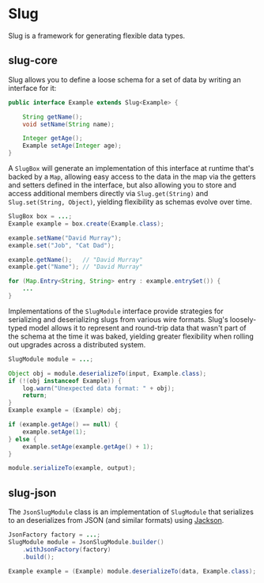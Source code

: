 # Slug
Slug is a framework for generating flexible data types.

## slug-core

Slug allows you to define a loose schema for a set of data by writing an
interface for it:

```java
public interface Example extends Slug<Example> {

    String getName();
    void setName(String name);

    Integer getAge();
    Example setAge(Integer age);
}
```

A `SlugBox` will generate an implementation of this interface at
runtime that's backed by a `Map`, allowing easy access to the data in
the map via the getters and setters defined in the interface, but also
allowing you to store and access additional members directly via
`Slug.get(String)` and `Slug.set(String, Object)`, yielding
flexibility as schemas evolve over time.

```java
SlugBox box = ...;
Example example = box.create(Example.class);

example.setName("David Murray");
example.set("Job", "Cat Dad");

example.getName();   // "David Murray"
example.get("Name"); // "David Murray"

for (Map.Entry<String, String> entry : example.entrySet()) {
    ...
}
```

Implementations of the `SlugModule` interface provide strategies for
serializing and deserializing slugs from various wire formats. Slug's
loosely-typed model allows it to represent and round-trip data that wasn't
part of the schema at the time it was baked, yielding greater flexibility
when rolling out upgrades across a distributed system.

```java
SlugModule module = ...;

Object obj = module.deserializeTo(input, Example.class);
if (!(obj instanceof Example)) {
    log.warn("Unexpected data format: " + obj);
    return;
}
Example example = (Example) obj;

if (example.getAge() == null) {
    example.setAge(1);
} else {
    example.setAge(example.getAge() + 1);
}

module.serializeTo(example, output);
```

## slug-json

The `JsonSlugModule` class is an implementation of `SlugModule` that serializes
to an deserializes from JSON (and similar formats) using 
[Jackson](https://github.com/FasterXML/jackson-core).

```java
JsonFactory factory = ...;
SlugModule module = JsonSlugModule.builder()
    .withJsonFactory(factory)
    .build();

Example example = (Example) module.deserializeTo(data, Example.class);
```
